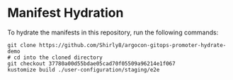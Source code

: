 # Manifest Hydration

To hydrate the manifests in this repository, run the following commands:

```shell
git clone https://github.com/Shirly8/argocon-gitops-promoter-hydrate-demo
# cd into the cloned directory
git checkout 37780a00d55bdae05cad70f05509a96214e1f067
kustomize build ./user-configuration/staging/e2e
```
